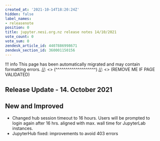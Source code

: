 ```yaml
---
created_at: '2021-10-14T18:20:24Z'
hidden: false
label_names:
- releasenote
position: 0
title: jupyter.nesi.org.nz release notes 14/10/2021
vote_count: 0
vote_sum: 0
zendesk_article_id: 4407886998671
zendesk_section_id: 360001150156
---
```




[//]: <> (REMOVE ME IF PAGE VALIDATED)
[//]: <> (vvvvvvvvvvvvvvvvvvvv)
!!! info
    This page has been automatically migrated and may contain formatting errors.
[//]: <> (^^^^^^^^^^^^^^^^^^^^)
[//]: <> (REMOVE ME IF PAGE VALIDATED)

## Release Update - 14. October 2021

## New and Improved

-   Changed hub session timeout to 16 hours. Users will be prompted to
    login again after 16 hrs. aligned with max. wall time for JupyterLab
    instances. 
-   JupyterHub fixed: improvements to avoid 403 errors
